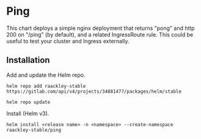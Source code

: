 # Ping

This chart deploys a simple nginx deployment that returns "pong" and http 200 on "/ping" (by default), and a related IngressRoute rule.  This could be useful to test your cluster and Ingress externally.

## Installation

Add and update the Helm repo.

```
helm repo add raackley-stable https://gitlab.com/api/v4/projects/34881477/packages/helm/stable
```

```
helm repo update
```

Install (Helm v3).

```
helm install <release name> -n <namespace> --create-namespace raackley-stable/ping
```
